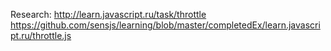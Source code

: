 Research:
http://learn.javascript.ru/task/throttle
https://github.com/sensjs/learning/blob/master/completedEx/learn.javascript.ru/throttle.js
